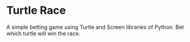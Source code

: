 # Turtle Race

A simple betting game using Turtle and Screen libraries of Python.
Bet which turtle will win the race.